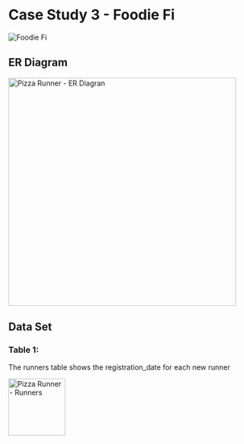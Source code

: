 # Case Study 3 - Foodie Fi
![Foodie Fi](https://8weeksqlchallenge.com/images/case-study-designs/3.png)
## ER Diagram
<img width="452" alt="Pizza Runner - ER Diagran" src="https://user-images.githubusercontent.com/93120413/147558806-1f1907ad-0a05-4b2c-a0ac-b6269bfa4632.png">

##  Data Set
### Table 1: 
The runners table shows the registration_date for each new runner

<img width="113" alt="Pizza Runner - Runners" src="https://user-images.githubusercontent.com/93120413/147558833-b35cde71-d835-448c-ab45-c38159107327.png">
